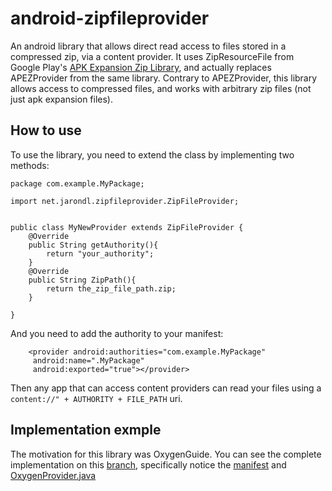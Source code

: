 android-zipfileprovider
=======================

An android library that allows direct read access to files stored
in a compressed zip, via a content provider.
It uses ZipResourceFile from Google Play's
[APK Expansion Zip Library][APKEZ], and actually replaces APEZProvider
from the same library. Contrary to APEZProvider, this library allows access
to compressed files, and works with arbitrary zip files (not just apk expansion files).

How to use
------------

To use the library, you need to extend the class by implementing two methods:

    package com.example.MyPackage;

    import net.jarondl.zipfileprovider.ZipFileProvider;


    public class MyNewProvider extends ZipFileProvider {
        @Override
        public String getAuthority(){
            return "your_authority";
        }
        @Override
        public String ZipPath(){
            return the_zip_file_path.zip;
        }

    }

And you need to add the authority to your manifest:

        <provider android:authorities="com.example.MyPackage"
         android:name=".MyPackage"
         android:exported="true"></provider>
         
Then any app that can access content providers can read your files using a
 `content://" + AUTHORITY + FILE_PATH` uri.
 
 
Implementation exmple
------------
The motivation for this library was OxygenGuide.
You can see the complete implementation on this [branch][og-branch],
specifically notice the [manifest][og-manifest] and [OxygenProvider.java][og-provider]

[APKEZ]:  http://developer.android.com/google/play/expansion-files.html#ZipLib
[og-branch]: https://github.com/jarondl/OxygenGuide-Android/tree/new_zip_handling
[og-manifest]: https://github.com/jarondl/OxygenGuide-Android/blob/new_zip_handling/AndroidManifest.xml#L27
[og-provider]: https://github.com/jarondl/OxygenGuide-Android/blob/new_zip_handling/src/org/github/OxygenGuide/OxygenProvider.java
